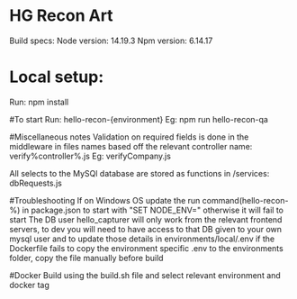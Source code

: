 # HG Recon Art
Build specs:
Node version: 14.19.3
Npm version: 6.14.17

# Local setup:
Run: npm install

#To start 
Run: hello-recon-{environment}
Eg: npm run hello-recon-qa

#Miscellaneous notes
Validation on required fields is done in the middleware in files names based off the relevant controller name: verify%controller%.js
Eg: verifyCompany.js

All selects to the MySQl database are stored as functions in /services: dbRequests.js

#Troubleshooting
If on Windows OS update the run command(hello-recon-%) in package.json to start with "SET NODE_ENV=" otherwise it will fail to start
The DB user hello_capturer will only work from the relevant frontend servers, to dev you will need to have access to that DB given to your own mysql user and to update those details in environments/local/.env
if the Dockerfile fails to copy the environment specific .env to the environments folder, copy the file manually before build

#Docker
Build using the build.sh file and select relevant environment and docker tag
